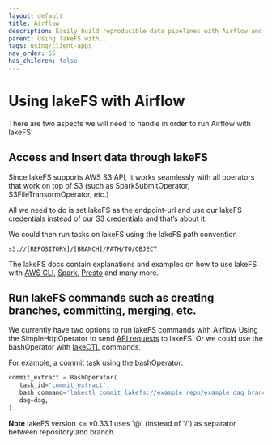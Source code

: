 ```yaml
---
layout: default
title: Airflow
description: Easily build reproducible data pipelines with Airflow and lakeFS using commits, without modifying the code or logic of your job.
parent: Using lakeFS with...
tags: using/client-apps
nav_order: 55
has_children: false
---
```


# Using lakeFS with Airflow


There are two aspects we will need to handle in order to run Airflow with lakeFS:

## Access and Insert data through lakeFS
Since lakeFS supports AWS S3 API, it works seamlessly with all operators that work on top of S3 (such as SparkSubmitOperator, S3FileTransormOperator, etc.)

All we need to do is set lakeFS as the endpoint-url and use our lakeFS credentials instead of our S3 credentials and that’s about it.

We could then run tasks on lakeFS using the lakeFS path convention 

`s3://[REPOSITORY]/[BRANCH]/PATH/TO/OBJECT`

The lakeFS docs contain explanations and examples on how to use lakeFS with [AWS CLI](aws_cli.md), [Spark](spark.md), [Presto](presto.md) and many more. 

## Run lakeFS commands such as creating branches, committing, merging, etc.
We currently have two options to run lakeFS commands with Airflow
Using the SimpleHttpOperator to send [API requests](../reference/api.md) to lakeFS. Or we could use the bashOperator with [lakeCTL](../quickstart/lakefs_cli.md) commands.

For example, a commit task using the bashOperator:

```python
commit_extract = BashOperator(
   task_id='commit_extract',
   bash_command='lakectl commit lakefs://example_repo/example_dag_branch -m "extract data"',
   dag=dag,
)
```

**Note** lakeFS version <= v0.33.1 uses '@' (instead of '/') as separator between repository and branch.

